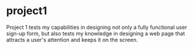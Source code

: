 # project1
Project 1 tests my capabilities in designing not only a fully functional user sign-up form, but also tests my knowledge in designing a web page that attracts a user's attention and keeps it on the screen.
